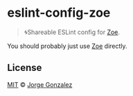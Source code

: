 # eslint-config-zoe

>🌀Shareable ESLint config for [Zoe](https://github.com/jorgegonzalez/zoe).

You should probably just use [Zoe](https://github.com/jorgegonzalez/zoe) directly.

## License

[MIT](/LICENSE) © [Jorge Gonzalez](https://jorgegonzalez.io)
